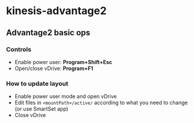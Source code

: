 # kinesis-advantage2

## Advantage2 basic ops

### Controls
* Enable power user: **Program+Shift+Esc**
* Open/close vDrive: **Program+F1**

### How to update layout
* Enable power user mode and open vDrive
* Edit files in `<mountPath>/active/` according to what you need to change (or use SmartSet app)
* Close vDrive
